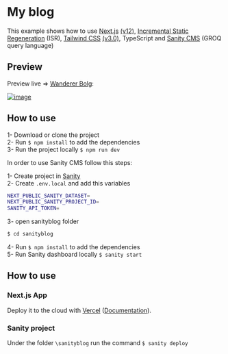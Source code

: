 # My blog

This example shows how to use [Next.js](https://nextjs.org/) [(v12)](https://nextjs.org/blog/next-12), [Incremental Static Regeneration](https://nextjs.org/docs/basic-features/data-fetching/incremental-static-regeneration) (ISR), [Tailwind CSS](https://tailwindcss.com/) [(v3.0)](https://tailwindcss.com/blog/tailwindcss-v3), TypeScript and [Sanity CMS](https://www.sanity.io/) (GROQ query language)

## Preview

Preview live => [Wanderer Bolg](https://www.maleksmida.blog/):

[![image](https://user-images.githubusercontent.com/58492485/185740638-32885d95-d167-44a0-b772-45dc343e5c46.png)](https://www.maleksmida.blog/)

## How to use

1- Download or clone the project <br />
2- Run `$ npm install` to add the dependencies <br />
3- Run the project locally `$ npm run dev` <br />

In order to use Sanity CMS follow this steps:

1- Create project in [Sanity](https://www.sanity.io/) <br />
2- Create `.env.local` and add this variables <br />

```bash
NEXT_PUBLIC_SANITY_DATASET=
NEXT_PUBLIC_SANITY_PROJECT_ID=
SANITY_API_TOKEN=
```

3- open sanityblog folder <br />

```bash
$ cd sanityblog
```

4- Run `$ npm install` to add the dependencies <br />
5- Run Sanity dashboard locally `$ sanity start` <br />

## How to use

### Next.js App

Deploy it to the cloud with [Vercel](https://vercel.com/new?utm_source=github&utm_medium=readme&utm_campaign=next-example) ([Documentation](https://nextjs.org/docs/deployment)).

### Sanity project

Under the folder `\sanityblog` run the command `$ sanity deploy`
